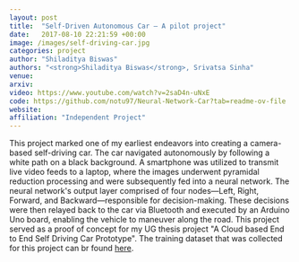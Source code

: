 ```yaml
---
layout: post
title:  "Self-Driven Autonomous Car – A pilot project"
date:   2017-08-10 22:21:59 +00:00
image: /images/self-driving-car.jpg
categories: project
author: "Shiladitya Biswas"
authors: "<strong>Shiladitya Biswas</strong>, Srivatsa Sinha"
venue: 
arxiv: 
video: https://www.youtube.com/watch?v=2saD4n-uNxE
code: https://github.com/notu97/Neural-Network-Car?tab=readme-ov-file
website: 
affiliation: "Independent Project"
---
```

This project marked one of my earliest endeavors into creating a camera-based self-driving car. The car navigated autonomously by following a white path on a black background. A smartphone was utilized to transmit live video feeds to a laptop, where the images underwent pyramidal reduction processing and were subsequently fed into a neural network. The neural network's output layer comprised of four nodes—Left, Right, Forward, and Backward—responsible for decision-making. These decisions were then relayed back to the car via Bluetooth and executed by an Arduino Uno board, enabling the vehicle to maneuver along the road. This project served as a proof of concept for my UG thesis project "A Cloud based End to End Self Driving Car Prototype". The training dataset that was collected for this project can br found [here](https://www.dropbox.com/scl/fi/x91mmsn8v1oyko9pokods/Compress_Data.tar.gz?rlkey=pifj8zadcgb0piz45lb69cyv0&e=1&dl=0).